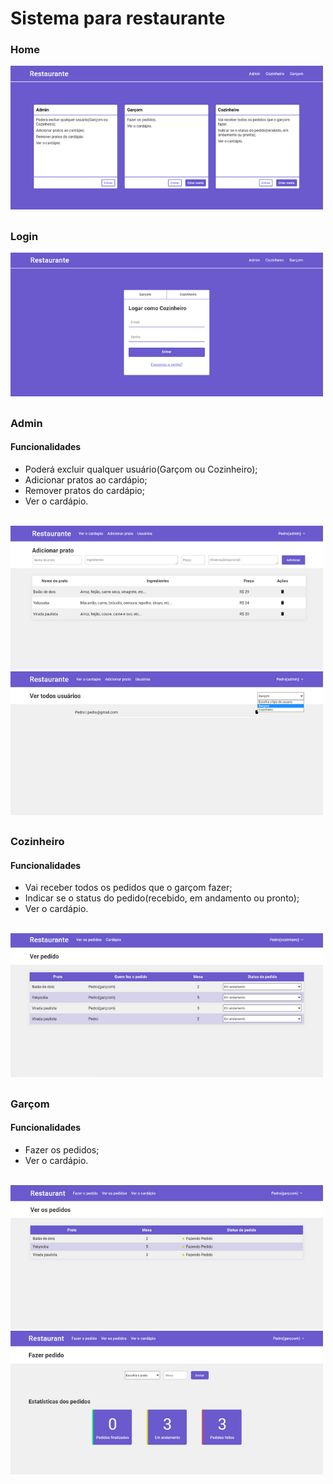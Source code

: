# Sistema para restaurante

### Home

<img src='./images-github/img-main.png' alt='Imagem home' />

##

### Login 
<img src='./images-github/img-login.png' alt='Login - 500x230' />

##

### Admin

#### Funcionalidades
* Poderá excluir qualquer usuário(Garçom ou Cozinheiro); <br>
* Adicionar pratos ao cardápio; <br>
* Remover pratos do cardápio; <br>
* Ver o cardápio. <br> <br>

<img src='./images-github/img-admin-add-dish.png' alt='Adicionar produto' />
<img src='./images-github/img-admin-users.png' alt='Usuários' />

##

### Cozinheiro

#### Funcionalidades

* Vai receber todos os pedidos que o garçom fazer; <br>
* Indicar se o status do pedido(recebido, em andamento ou pronto); <br>
* Ver o cardápio. <br> <br>

<img src='./images-github/img-cooker-srequest.png' alt='Ver os pedidos' />

##

### Garçom

#### Funcionalidades

* Fazer os pedidos; <br>
* Ver o cardápio. <br> <br>

<img src='./images-github/img-waiter-srequest.png'  />
<img src='./images-github/img-waiter-mrequest.png'  />



